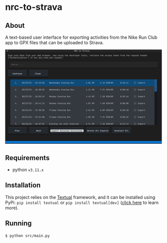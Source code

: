 # nrc-to-strava

## About
A text-based user interface for exporting activities from the Nike Run Club app to GPX files that can be uploaded to Strava.

![Image of the textual app](/image.png)

## Requirements
- python `v3.11.x`

## Installation
This project relies on the [Textual](https://textual.textualize.io/) framework, and it can be installed using PyPi: `pip install textual` or `pip install textual[dev]` ([click here](https://textual.textualize.io/getting_started/) to learn more).

## Running
`$ python src/main.py`
